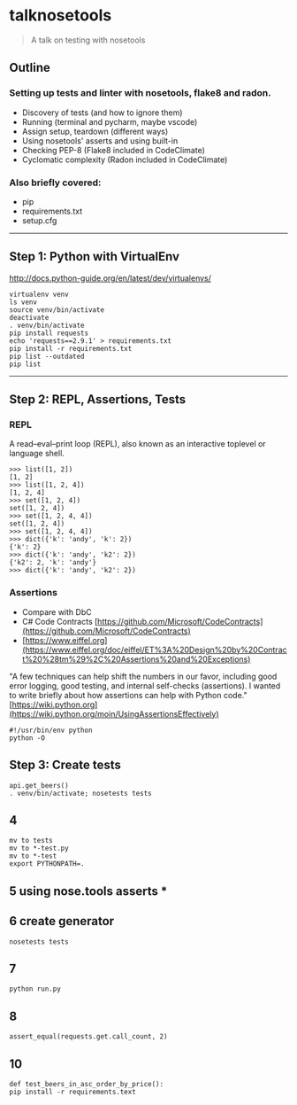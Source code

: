 # talknosetools
> A talk on testing with nosetools

## Outline
### Setting up tests and linter with nosetools, flake8 and radon.

+ Discovery of tests (and how to ignore them)
+ Running (terminal and pycharm, maybe vscode)
+ Assign setup, teardown (different ways)
+ Using nosetools' asserts and using built-in
+ Checking PEP-8 (Flake8 included in CodeClimate)
+ Cyclomatic complexity (Radon included in CodeClimate)

### Also briefly covered:
+ pip
+ requirements.txt
+ setup.cfg

---

## Step 1: Python with VirtualEnv
http://docs.python-guide.org/en/latest/dev/virtualenvs/

    virtualenv venv
    ls venv
    source venv/bin/activate
    deactivate
    . venv/bin/activate
    pip install requests
    echo 'requests==2.9.1' > requirements.txt
    pip install -r requirements.txt
    pip list --outdated
    pip list

---

## Step 2: REPL, Assertions, Tests

### REPL
A read–eval–print loop (REPL), also known as an interactive toplevel or language shell.

    >>> list([1, 2])
    [1, 2]
    >>> list([1, 2, 4])
    [1, 2, 4]
    >>> set([1, 2, 4])
    set([1, 2, 4])
    >>> set([1, 2, 4, 4])
    set([1, 2, 4])
    >>> set([1, 2, 4, 4])
    >>> dict({'k': 'andy', 'k': 2})
    {'k': 2}
    >>> dict({'k': 'andy', 'k2': 2})
    {'k2': 2, 'k': 'andy'}
    >>> dict({'k': 'andy', 'k2': 2})

### Assertions
+ Compare with DbC
+ C# Code Contracts [https://github.com/Microsoft/CodeContracts](https://github.com/Microsoft/CodeContracts)
+ [https://www.eiffel.org](https://www.eiffel.org/doc/eiffel/ET%3A%20Design%20by%20Contract%20%28tm%29%2C%20Assertions%20and%20Exceptions)

"A few techniques can help shift the numbers in our favor, including good error logging, good testing, and internal self-checks (assertions). I wanted to write briefly about how assertions can help with Python code."
[https://wiki.python.org](https://wiki.python.org/moin/UsingAssertionsEffectively)

    #!/usr/bin/env python
    python -O

## Step 3: Create tests
    api.get_beers()
    . venv/bin/activate; nosetests tests


## 4

    mv to tests
    mv to *-test.py
    mv to *-test
    export PYTHONPATH=.


## 5 using nose.tools asserts *


## 6 create generator

    nosetests tests


## 7

    python run.py

## 8

    assert_equal(requests.get.call_count, 2)

## 10

    def test_beers_in_asc_order_by_price():
    pip install -r requirements.text